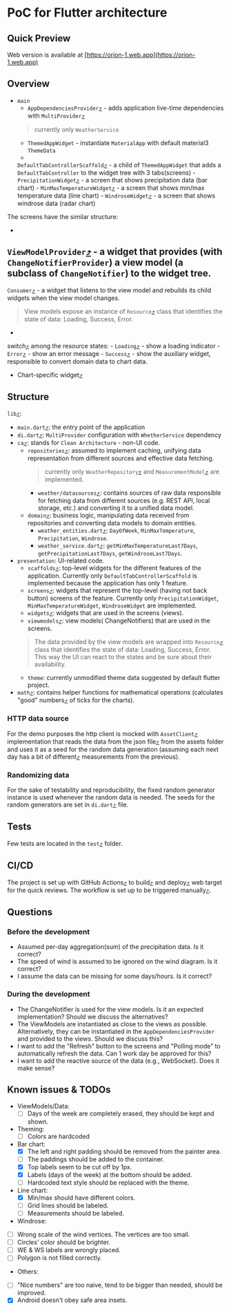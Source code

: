 # PoC for Flutter architecture

## Quick Preview

Web version is available at [https://orion-1.web.app](https://orion-1.web.app)

## Overview

- `main`
    - `AppDependenciesProvider`[⤴](https://github.com/dsame/orion-t1/blob/main/lib/di.dart) - adds application live-time
      dependencies with
      `MultiProvider`[⤴](https://github.com/dsame/orion-t1/blob/2a35827429472afa3c8925571615ce80b59cef21/lib/di.dart#L28C1-L33C7)
  > currently only `WeatherService`
    - `ThemedAppWidget` - instantiate `MaterialApp` with default material3 `ThemeData`
    -
    `DefaultTabControllerScaffold`[⤴](https://github.com/dsame/orion-t1/blob/main/lib/presentation/scaffolds/default_tab_controller.dart) -
    a child of `ThemedAppWidget` that adds a `DefaultTabController` to
    the widget tree with 3 tabs(screens)
        -
        `PrecipitationWidget`[⤴](https://github.com/dsame/orion-t1/blob/main/lib/presentation/screens/precipitation.dart) -
        a screen that shows precipitation data (bar chart)
        -
        `MinMaxTemperatureWidget`[⤴](https://github.com/dsame/orion-t1/blob/main/lib/presentation/screens/minmax_temperature.dart) -
        a screen that shows min/max temperature data (line chart)
        - `WindroseWidget`[⤴](https://github.com/dsame/orion-t1/blob/main/lib/presentation/screens/windrose.dart)  - a
          screen that shows windrose data (radar chart)

The screens have the similar structure:

-
`ViewModelProvider`[⤴](https://github.com/dsame/orion-t1/blob/2a35827429472afa3c8925571615ce80b59cef21/lib/presentation/screens/minmax_temperature.dart#L17C1-L17C39) -
a widget that provides (with `ChangeNotifierProvider`) a view model (a subclass of
`ChangeNotifier`) to the widget tree.
-
`Consumer`[⤴](https://github.com/dsame/orion-t1/blob/2a35827429472afa3c8925571615ce80b59cef21/lib/presentation/screens/minmax_temperature.dart#L18C1-L18C52) -
a widget that listens to the view model and rebuilds its child widgets when the view model changes.

> View models expose an instance of
`Resource`[⤴](https://github.com/dsame/orion-t1/blob/main/lib/presentation/viewmodels/resource.dart) class that
> identifies the state of data: Loading, Success, Error.

-
switch[⤴](https://github.com/dsame/orion-t1/blob/2a35827429472afa3c8925571615ce80b59cef21/lib/presentation/screens/minmax_temperature.dart#L19C1-L19C32)
among the resource states:
    -
    `Loading`[⤴](https://github.com/dsame/orion-t1/blob/2a35827429472afa3c8925571615ce80b59cef21/lib/presentation/screens/minmax_temperature.dart#L21C1-L21C67) -
    show a loading indicator
    -
    `Error`[⤴](https://github.com/dsame/orion-t1/blob/2a35827429472afa3c8925571615ce80b59cef21/lib/presentation/screens/minmax_temperature.dart#L24C1-L24C58) -
    show an error message
    -
    `Success`[⤴](https://github.com/dsame/orion-t1/blob/2a35827429472afa3c8925571615ce80b59cef21/lib/presentation/screens/minmax_temperature.dart#L26C1-L26C71) -
    show the auxiliary widget, responsible to convert domain data to chart data.
- Chart-specific widget[⤴](https://github.com/dsame/orion-t1/tree/main/lib/presentation/widgets)

## Structure

`lib`[⤴](https://github.com/dsame/orion-t1/tree/main/lib):

- `main.dart`[⤴](https://github.com/dsame/orion-t1/blob/main/lib/main.dart): the entry point of the application
- `di.dart`[⤴](https://github.com/dsame/orion-t1/blob/main/lib/di.dart): `MultiProvider` configuration with
  `WhetherService` dependency
- `ca`[⤴](https://github.com/dsame/orion-t1/tree/main/lib/ca): stands for `Clean Architecture` - non-UI code.
    - `repositories`[⤴](https://github.com/dsame/orion-t1/tree/main/lib/ca/repositories): assumed to implement caching,
      unifying data representation from different sources and effective
      data fetching.
      > currently only
      `WeatherRepository`[⤴](https://github.com/dsame/orion-t1/blob/main/lib/ca/repositories/weather/weather_repository.dart)
      and
      `MeasurementModel`[⤴](https://github.com/dsame/orion-t1/blob/main/lib/ca/repositories/weather/models/measurement.dart)
      are implemented.
        - `weather/datasources`[⤴](https://github.com/dsame/orion-t1/tree/main/lib/ca/repositories/weather/datasources):
          contains sources of raw data responsible for fetching data from
          different sources (e.g. REST API, local storage, etc.) and converting it to a unified data model.
    - `domain`[⤴](https://github.com/dsame/orion-t1/tree/main/lib/ca/domain): business logic, manipulating data received
      from repositories and converting data models to domain
      entities.
        - `weather_entities.dart`[⤴](https://github.com/dsame/orion-t1/blob/main/lib/ca/domain/weather_entities.dart):
          `DayOfWeek`, `MinMaxTemperature`, `Precipitation`, `Windrose`.
        - `weather_service.dart`[⤴](https://github.com/dsame/orion-t1/blob/main/lib/ca/domain/weather_service.dart):
          `getMinMaxTemperatureLast7Days`, `getPrecipitationLast7Days`, `getWindroseLast7Days`.
- `presentation`: UI-related code.
    - `scaffolds`[⤴](https://github.com/dsame/orion-t1/tree/main/lib/presentation/scaffolds): top-level widgets for the
      different features of the application. Currently only
      `DefaultTabControllerScaffold` is implemented because the application has only 1 feature.
    - `screens`[⤴](https://github.com/dsame/orion-t1/tree/main/lib/presentation/screens): widgets that represent the
      top-level (having not back button) screens of the feature. Currently only
      `PrecipitationWidget`, `MinMaxTemperatureWidget`, `WindroseWidget` are implemented.
    - `widgets`[⤴](https://github.com/dsame/orion-t1/tree/main/lib/presentation/widgets): widgets that are used in the
      screens (views).
    - `viewmodels`[⤴](https://github.com/dsame/orion-t1/tree/main/lib/presentation/viewmodels): view models(
      ChangeNotifiers) that are used in the screens.
  > The data provided by the view models are wrapped into
  `Resource`[⤴](https://github.com/dsame/orion-t1/blob/main/lib/presentation/viewmodels/resource.dart) class that
  identifies the state of
  data: Loading, Success, Error. This way the UI can react to the states and be sure about their availability.
    - `theme`: currently unmodified theme data suggested by default flutter project.
- `math`[⤴](https://github.com/dsame/orion-t1/tree/main/lib/math): contains helper functions for mathematical
  operations (calculates "good"
  numbers[⤴](https://github.com/dsame/orion-t1/blob/951028531c78331576d3f012b825b5738b21b7bc/lib/math/closest_rounded.dart#L1C1-L1C79)
  of ticks for the charts).

### HTTP data source

For the demo purposes the http client is mocked with
`AssetClient`[⤴](https://github.com/dsame/orion-t1/blob/main/lib/ca/repositories/weather/datasources/http/asset_client.dart)
implementation that reads the data from the
json file[⤴](https://github.com/dsame/orion-t1/blob/main/assets/sample_1d.json) from the assets folder and uses it as a
seed for the random data generation (assuming each next day has a bit of
different[⤴](https://github.com/dsame/orion-t1/blob/2a35827429472afa3c8925571615ce80b59cef21/lib/ca/repositories/weather/datasources/http/http_datasource.dart#L60C1-L79C67)
measurements from the previous).

### Randomizing data

For the sake of testability and reproducibility, the fixed random generator instance is used whenever the random data
is needed. The seeds for the random generators are set in
`di.dart`[⤴](https://github.com/dsame/orion-t1/blob/2a35827429472afa3c8925571615ce80b59cef21/lib/di.dart#L21C1-L23C45)
file.

## Tests

Few tests are located in the `test`[⤴](https://github.com/dsame/orion-t1/tree/main/test) folder.

## CI/CD

The project is set up with GitHub Actions[⤴](https://github.com/dsame/orion-t1/blob/main/.github/workflows/main.yml) to
build[⤴](https://github.com/dsame/orion-t1/blob/2a35827429472afa3c8925571615ce80b59cef21/.github/workflows/main.yml#L26C1-L26C31)
and
deploy[⤴](https://github.com/dsame/orion-t1/blob/2a35827429472afa3c8925571615ce80b59cef21/.github/workflows/main.yml#L30C1-L33C70)
web target for the quick reviews.
The workflow is set up to be triggered
manually[⤴](https://github.com/dsame/orion-t1/blob/2a35827429472afa3c8925571615ce80b59cef21/.github/workflows/main.yml#L8C1-L8C21).

## Questions

### Before the development

- Assumed per-day aggregation(sum) of the precipitation data. Is it correct?
- The speed of wind is assumed to be ignored on the wind diagram. Is it correct?
- I assume the data can be missing for some days/hours. Is it correct?

### During the development

- The ChangeNotifier is used for the view models. Is it an expected implementation? Should we discuss the alternatives?
- The ViewModels are instantiated as close to the views as possible. Alternatively,
  they can be instantiated in the `AppDependenciesProvider` and provided to the views. Should we discuss this?
- I want to add the "Refresh" button to the screens and "Polling mode" to automatically refresh the data. Can 1 work day
  be approved for this?
- I want to add the reactive source of the data (e.g., WebSocket). Does it make sense?

## Known issues & TODOs

- ViewModels/Data:
    - [ ] Days of the week are completely erased, they should be kept and shown.

- Theming:
    - [ ] Colors are hardcoded

- Bar chart:
    - [x] The left and right padding should be removed from the painter area.
    - [ ] The paddings should be added to the container.
    - [x] Top labels seem to be cut off by 1px.
    - [x] Labels (days of the week) at the bottom should be added.
    - [ ] Hardcoded text style should be replaced with the theme.

- Line chart:
    - [x] Min/max should have different colors.
    - [ ] Grid lines should be labeled.
    - [ ] Measurements should be labeled.

- Windrose:
- [ ] Wrong scale of the wind vertices. The vertices are too small.
- [ ] Circles' color should be brighter.
- [ ] WE & WS labels are wrongly placed.
- [ ] Polygon is not filled correctly.

- Others:
- [ ] "Nice numbers" are too naive, tend to be bigger than needed, should be improved.
- [x] Android doesn't obey safe area insets.